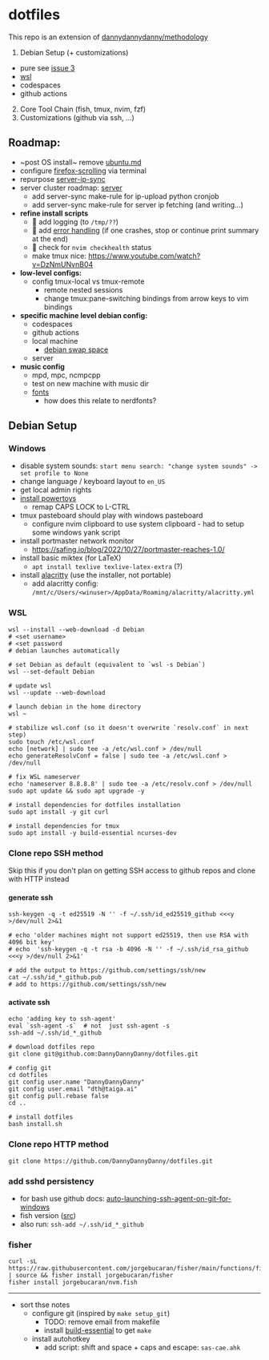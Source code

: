 # dotfiles

This repo is an extension of [dannydannydanny/methodology](https://github.com/DannyDannyDanny/methodology/)

1. Debian Setup (+ customizations)
  * pure see [issue 3]([url](https://github.com/DannyDannyDanny/dotfiles/issues/3))
  * [wsl](#wsl)
  * codespaces
  * github actions
2. Core Tool Chain (fish, tmux, nvim, fzf)
3. Customizations (github via ssh, ...)

## Roadmap:

* ~post OS install~ remove [ubuntu.md](ubuntu.md)
* configure [firefox-scrolling](firefox-scrolling.md) via terminal
* repurpose [server-ip-sync](server-ip-sync.md)
* server cluster roadmap: [server](server.md)
  * add server-sync make-rule for ip-upload python cronjob
  * add server-sync make-rule for server ip fetching (and writing...)
* **refine install scripts**
  * :memo: add logging (to `/tmp/??`)
  * :goal_net: add [error handling](https://tecadmin.net/bash-error-detection-and-handling-tips-and-tricks/)
    (if one crashes, stop or continue print summary at the end)
  * :art: check for `nvim checkhealth` status
  * make tmux nice: https://www.youtube.com/watch?v=DzNmUNvnB04
* **low-level configs:**
  * config tmux-local vs tmux-remote
    * remote nested sessions
    * change tmux:pane-switching bindings from arrow keys to vim bindings
* **specific machine level debian config:**
  * codespaces
  * github actions
  * local machine
    * [debian swap space](https://www.digitalocean.com/community/tutorials/how-to-add-swap-space-on-debian-11)
  * server
* **music config**
  * mpd, mpc, ncmpcpp
  * test on new machine with music dir
  * [fonts](https://www.programmingfonts.org/)
    * how does this relate to nerdfonts?

## Debian Setup

### Windows

* disable system sounds: `start menu search: "change system sounds" -> set profile to None`
* change language / keyboard layout to `en_US`
* get local admin rights
* [install powertoys](https://docs.microsoft.com/en-us/windows/powertoys/install#install-with-windows-executable-file-via-github)
  * remap CAPS LOCK to L-CTRL
* tmux pasteboard should play with windows pasteboard
  * configure nvim clipboard to use system clipboard - had to setup some windows yank script
* install portmaster network monitor
  * https://safing.io/blog/2022/10/27/portmaster-reaches-1.0/
* install basic miktex (for LaTeX)
  * `apt install texlive texlive-latex-extra` (?)
* install [alacritty](https://alacritty.org/) (use the installer, not portable)
  * add alacritty config: `/mnt/c/Users/<winuser>/AppData/Roaming/alacritty/alacritty.yml`

### WSL

```
wsl --install --web-download -d Debian
# <set username>
# <set password
# debian launches automatically

# set Debian as default (equivalent to `wsl -s Debian`)
wsl --set-default Debian

# update wsl
wsl --update --web-download

# launch debian in the home directory
wsl ~

# stabilize wsl.conf (so it doesn't overwrite `resolv.conf` in next step)
sudo touch /etc/wsl.conf
echo [network] | sudo tee -a /etc/wsl.conf > /dev/null
echo generateResolvConf = false | sudo tee -a /etc/wsl.conf > /dev/null

# fix WSL nameserver
echo 'nameserver 8.8.8.8' | sudo tee -a /etc/resolv.conf > /dev/null
sudo apt update && sudo apt upgrade -y

# install dependencies for dotfiles installation
sudo apt install -y git curl

# install dependencies for tmux
sudo apt install -y build-essential ncurses-dev
```

### Clone repo SSH method
Skip this if you don't plan on getting SSH access to github repos and clone with HTTP instead
#### generate ssh
```
ssh-keygen -q -t ed25519 -N '' -f ~/.ssh/id_ed25519_github <<<y >/dev/null 2>&1

# echo 'older machines might not support ed25519, then use RSA with 4096 bit key'
# echo  'ssh-keygen -q -t rsa -b 4096 -N '' -f ~/.ssh/id_rsa_github <<<y >/dev/null 2>&1'

# add the output to https://github.com/settings/ssh/new
cat ~/.ssh/id_*_github.pub
# add to https://github.com/settings/ssh/new
```

#### activate ssh
```
echo 'adding key to ssh-agent'
eval `ssh-agent -s`  # not  just ssh-agent -s
ssh-add ~/.ssh/id_*_github

# download dotfiles repo
git clone git@github.com:DannyDannyDanny/dotfiles.git

# config git
cd dotfiles
git config user.name "DannyDannyDanny"
git config user.email "dth@taiga.ai"
git config pull.rebase false
cd ..

# install dotfiles
bash install.sh
```

### Clone repo HTTP method
```
git clone https://github.com/DannyDannyDanny/dotfiles.git
```

### add sshd persistency

* for bash use github docs: [auto-launching-ssh-agent-on-git-for-windows](https://docs.github.com/en/authentication/connecting-to-github-with-ssh/working-with-ssh-key-passphrases#auto-launching-ssh-agent-on-git-for-windows)
* fish version ([src](https://gist.github.com/josh-padnick/c90183be3d0e1feb89afd7573505cab3?permalink_comment_id=3570155#gistcomment-3570155))
* also run: `ssh-add ~/.ssh/id_*_github`


### fisher
```
curl -sL https://raw.githubusercontent.com/jorgebucaran/fisher/main/functions/fisher.fish | source && fisher install jorgebucaran/fisher
fisher install jorgebucaran/nvm.fish
```

***

* sort thse notes
  * configure git (inspired by `make setup_git`)
    * TODO: remove email from makefile
    * install [build-essential](https://askubuntu.com/a/753113/882709) to get `make`
  * install autohotkey
    * add script: shift and space + caps and escape: `sas-cae.ahk`
